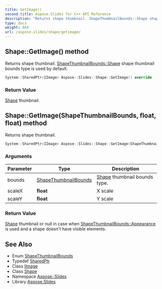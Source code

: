 ```yaml
---
title: GetImage()
second_title: Aspose.Slides for C++ API Reference
description: "Returns shape thumbnail. ShapeThumbnailBounds::Shape shape thumbnail bounds type is used by default."
type: docs
weight: 664
url: /aspose.slides/shape/getimage/
---
```

## Shape::GetImage() method


Returns shape thumbnail. [ShapeThumbnailBounds::Shape](../../shapethumbnailbounds/) shape thumbnail bounds type is used by default.

```cpp
System::SharedPtr<IImage> Aspose::Slides::Shape::GetImage() override
```


### Return Value

[Shape](../) thumbnail.

## Shape::GetImage(ShapeThumbnailBounds, float, float) method


Returns shape thumbnail.

```cpp
System::SharedPtr<IImage> Aspose::Slides::Shape::GetImage(ShapeThumbnailBounds bounds, float scaleX, float scaleY) override
```


### Arguments

| Parameter | Type | Description |
| --- | --- | --- |
| bounds | [ShapeThumbnailBounds](../../shapethumbnailbounds/) | [Shape](../) thumbnail bounds type. |
| scaleX | **float** | X scale |
| scaleY | **float** | Y scale |

### Return Value

[Shape](../) thumbnail or null in case when [ShapeThumbnailBounds::Appearance](../../shapethumbnailbounds/) is used and a shape doesn't have visible elements.

## See Also

* Enum [ShapeThumbnailBounds](../../shapethumbnailbounds/)
* Typedef [SharedPtr](../../../system/sharedptr/)
* Class [IImage](../../iimage/)
* Class [Shape](../)
* Namespace [Aspose::Slides](../../)
* Library [Aspose.Slides](../../../)